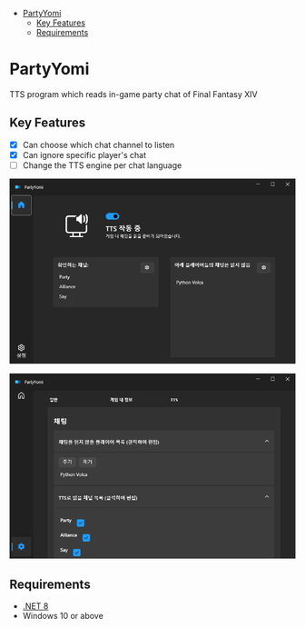 - [PartyYomi](#partyyomi)
  - [Key Features](#key-features)
  - [Requirements](#requirements)

# PartyYomi

TTS program which reads in-game party chat of Final Fantasy XIV

## Key Features

* [X] Can choose which chat channel to listen
* [X] Can ignore specific player's chat
* [ ] Change the TTS engine per chat language

![demo01](rsc/demo01.PNG)

![demo02](rsc/demo02.PNG)

## Requirements

* [.NET 8](https://dotnet.microsoft.com/ko-kr/download/dotnet/8.0)
* Windows 10 or above
